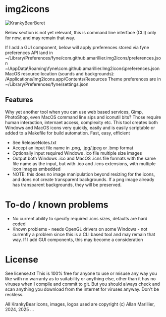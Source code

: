 # img2icons
![KrankyBearBeret](https://github.com/user-attachments/assets/e9c4512f-415c-4881-998e-7644d38110ae)

Below section is not yet relevant, this is command line interface (CLI)
only for now, and may remain that way.

If I add a GUI component, below will apply
preferences stored via fyne preferences API land in
~/Library/Preferences/fyne/com.github.amarillier.img2icons/preferences.json
~\AppData\Roaming\fyne\com.github.amarillier.Img2icons\preferences.json
MacOS resource location (sounds and backgrounds): /Applications/Img2icons.app/Contents/Resources
Theme preferences are in ~/Library/Preferences/fyne/settings.json


## Features
Why yet another tool when you can use web based services, Gimp, PhotoShop, 
    even MacOS command line sips and iconutil bits? Those require human
    interaction, internaet access, complexity etc.
This tool creates both Windows and MacOS icons very quickly, easily and
    is easily scriptable or added to a Makefile for build automation.
    Fast, easy, efficient

* See ReleaseNotes.txt
* Accept an input file name in .png, .jpg/.jpeg or .bmp format
* Optionally input required Windows .ico file multiple size images
* Output both Windows .ico and MacOS .icns file formats with the same file
    name as the input, but with .ico and .icns extensions, with multiple
    icon images embedded
* NOTE: this does no image manipulation beyond resizing for the icons, and
    does not create transparent backgrounds. If a png image already has
    transparent backgrounds, they will be preserved.

# To-do / known problems
- No current ability to specify required .icns sizes, defaults are hard coded
- Known problems - needs OpenGL drivers on some Windows - not currently a problem
    since this is a CLI based tool and may remain that way. If I add GUI
    components, this may become a consideration


# License
See license.txt
This is 100% free for anyone to use or misuse any way you like with no warranty as
to suitability or anything else, other than it has no viruses when I compile and
commit to git. But you should always check and scan anything you download from the
internet for viruses anyway. Don't be reckless.

All KrankyBear icons, images, logos used are copyright (c) Allan Marillier, 2024, 2025 ...
